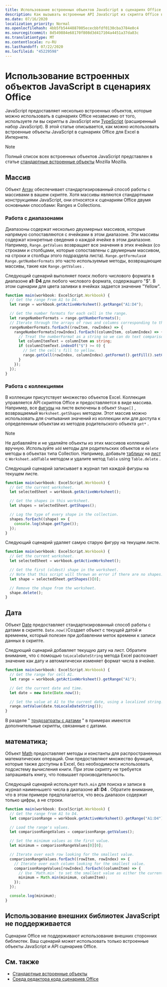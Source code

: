 ```yaml
---
title: Использование встроенных объектов JavaScript в сценариях Office
description: Как вызывать встроенные API JavaScript из скрипта Office в Excel в Интернете.
ms.date: 07/16/2020
localization_priority: Normal
ms.openlocfilehash: 4bb5fb5444887005ececbbfdf0130cba3784e0c4
ms.sourcegitcommit: 8d549884e68170f808d3d417104a4451a37da83c
ms.translationtype: MT
ms.contentlocale: ru-RU
ms.lasthandoff: 07/22/2020
ms.locfileid: "45229598"
---
```

# <a name="using-built-in-javascript-objects-in-office-scripts"></a>Использование встроенных объектов JavaScript в сценариях Office

JavaScript предоставляет несколько встроенных объектов, которые можно использовать в сценариях Office независимо от того, используете ли вы скрипты в JavaScript или [TypeScript](../overview/code-editor-environment.md) (расширенный набор JavaScript). В этой статье описывается, как можно использовать встроенные объекты JavaScript в сценариях Office для Excel в Интернете.

> [!NOTE]
> Полный список всех встроенных объектов JavaScript представлен в статье [стандартные встроенные объекты](https://developer.mozilla.org/docs/Web/JavaScript/Reference/Global_Objects) Mozilla Mozilla.

## <a name="array"></a>Массив

Объект [Array](https://developer.mozilla.org/docs/Web/JavaScript/Reference/Global_Objects/Array) обеспечивает стандартизированный способ работы с массивами в вашем скрипте. Хотя массивы являются стандартными конструкциями JavaScript, они относятся к сценариям Office двумя основными способами: Ranges и Collections.

### <a name="working-with-ranges"></a>Работа с диапазонами

Диапазоны содержат несколько двухмерных массивов, которые напрямую сопоставляются с ячейками в этом диапазоне. Эти массивы содержат конкретные сведения о каждой ячейке в этом диапазоне. Например, `Range.getValues` возвращает все значения в этих ячейках (со строками и столбцами, которые сопоставлены с двумерным массивом, на строки и столбцы этого подраздела листа). `Range.getFormulas`и `Range.getNumberFormats` это часто используемые методы, возвращающие массивы, такие как `Range.getValues` .

Следующий сценарий выполняет поиск любого числового формата в диапазоне **a1: D4** для любого числового формата, содержащего "$". В этом сценарии для цвета заливки в ячейках задается значение "Yellow".

```TypeScript
function main(workbook: ExcelScript.Workbook) {
  // Get the range From A1 to D4.
  let range = workbook.getActiveWorksheet().getRange("A1:D4");

  // Get the number formats for each cell in the range.
  let rangeNumberFormats = range.getNumberFormats();
  // Iterate through the arrays of rows and columns corresponding to those in the range.
  rangeNumberFormats.forEach((rowItem, rowIndex) => {
    rangeNumberFormats[rowIndex].forEach((columnItem, columnIndex) => {
      // Treat the numberFormat as a string so we can do text comparisons.
      let columnItemText = columnItem as string;
      if (columnItemText.indexOf("$") >= 0) {
        // Set the cell's fill to yellow.
        range.getCell(rowIndex, columnIndex).getFormat().getFill().setColor("yellow");
      }
    });
  });
}
```

### <a name="working-with-collections"></a>Работа с коллекциями

В коллекции присутствует множество объектов Excel. Коллекция управляется API скриптов Office и предоставляется в виде массива. Например, все [фигуры](/javascript/api/office-scripts/excelscript/excelscript.shape) на листе включены в объект `Shape[]` , возвращаемый `Worksheet.getShapes` методом. Этот массив можно использовать для считывания значений из коллекции или для доступа к определенным объектам из методов родительского объекта `get*` .

> [!NOTE]
> Не добавляйте и не удаляйте объекты из этих массивов коллекций вручную. Используйте `add` методы для родительских объектов и `delete` методы в объектах типа Collection. Например, добавьте [таблицу](/javascript/api/office-scripts/excelscript/excelscript.table) на [лист](/javascript/api/office-scripts/excelscript/excelscript.worksheet) с `Worksheet.addTable` методом и удалите метод `Table` using `Table.delete` .

Следующий сценарий записывает в журнал тип каждой фигуры на текущем листе.

```TypeScript
function main(workbook: ExcelScript.Workbook) {
  // Get the current worksheet.
  let selectedSheet = workbook.getActiveWorksheet();

  // Get the shapes in this worksheet.
  let shapes = selectedSheet.getShapes();

  // Log the type of every shape in the collection.
  shapes.forEach((shape) => {
    console.log(shape.getType());
  });
}
```

Следующий сценарий удаляет самую старую фигуру на текущем листе.

```Typescript
function main(workbook: ExcelScript.Workbook) {
  // Get the current worksheet.
  let selectedSheet = workbook.getActiveWorksheet();

  // Get the first (oldest) shape in the worksheet.
  // Note that this script will thrown an error if there are no shapes.
  let shape = selectedSheet.getShapes()[0];

  // Remove the shape from the worksheet.
  shape.delete();
}
```

## <a name="date"></a>Дата

Объект [Date](https://developer.mozilla.org/docs/Web/JavaScript/Reference/Global_Objects/Date) предоставляет стандартизированный способ работы с датами в скрипте. `Date.now()`Создает объект с текущей датой и временем, который полезен при добавлении меток времени к записи данных в скрипте.

Следующий сценарий добавляет текущую дату на лист. Обратите внимание, что с помощью `toLocaleDateString` метода Excel распознает значение как дату и автоматически изменяет формат числа в ячейке.

```TypeScript
function main(workbook: ExcelScript.Workbook) {
  // Get the range for cell A1.
  let range = workbook.getActiveWorksheet().getRange("A1");

  // Get the current date and time.
  let date = new Date(Date.now());

  // Set the value at A1 to the current date, using a localized string.
  range.setValue(date.toLocaleDateString());
}
```

В разделе " [трудозатраты с датами](../resources/excel-samples.md#dates) " в примерах имеются дополнительные скрипты, связанные с датами.

## <a name="math"></a>математика;

Объект [Math](https://developer.mozilla.org/docs/Web/JavaScript/Reference/Global_Objects/Math) предоставляет методы и константы для распространенных математических операций. Они предоставляют множество функций, которые также доступны в Excel, без необходимости использовать подсистему вычисления книги. При этом скрипту не требуется запрашивать книгу, что повышает производительность.

Следующий сценарий использует `Math.min` для поиска и записи в журнал наименьшего числа в диапазоне **a1: D4** . Обратите внимание, что в этом примере предполагается, что весь диапазон содержит только цифры, а не строки.

```TypeScript
function main(workbook: ExcelScript.Workbook) {
  // Get the range from A1 to D4.
  let comparisonRange = workbook.getActiveWorksheet().getRange("A1:D4");

  // Load the range's values.
  let comparisonRangeValues = comparisonRange.getValues();

  // Set the minimum values as the first value.
  let minimum = comparisonRangeValues[0][0];

  // Iterate over each row looking for the smallest value.
  comparisonRangeValues.forEach((rowItem, rowIndex) => {
    // Iterate over each column looking for the smallest value.
    comparisonRangeValues[rowIndex].forEach((columnItem) => {
      // Use `Math.min` to set the smallest value as either the current cell's value or the previous minimum.
      minimum = Math.min(minimum, columnItem);
    });
  });

  console.log(minimum);
}

```

## <a name="use-of-external-javascript-libraries-is-not-supported"></a>Использование внешних библиотек JavaScript не поддерживается

Сценарии Office не поддерживают использование внешних сторонних библиотек. Ваш сценарий может использовать только встроенные объекты JavaScript и API сценариев Office.

## <a name="see-also"></a>См. также

- [Стандартные встроенные объекты](https://developer.mozilla.org/docs/Web/JavaScript/Reference/Global_Objects)
- [Среда редактора кода сценариев Office](../overview/code-editor-environment.md)
